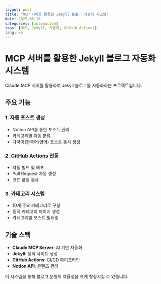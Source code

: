 ```yaml
---
layout: post
title: "MCP 서버를 활용한 Jekyll 블로그 자동화 시스템"
date: 2025-06-18
categories: [automation]
tags: [MCP, Jekyll, 자동화, GitHub Actions]
lang: ko
---
```


# MCP 서버를 활용한 Jekyll 블로그 자동화 시스템

Claude MCP 서버를 활용하여 Jekyll 블로그를 자동화하는 프로젝트입니다.

## 주요 기능

### 1. 자동 포스트 생성
- Notion API를 통한 포스트 관리
- 카테고리별 자동 분류
- 다국어(한국어/영어) 포스트 동시 생성

### 2. GitHub Actions 연동
- 자동 빌드 및 배포
- Pull Request 자동 생성
- 코드 품질 검사

### 3. 카테고리 시스템
- 10개 주요 카테고리로 구성
- 동적 카테고리 페이지 생성
- 카테고리별 포스트 필터링

## 기술 스택

- **Claude MCP Server**: AI 기반 자동화
- **Jekyll**: 정적 사이트 생성
- **GitHub Actions**: CI/CD 파이프라인
- **Notion API**: 콘텐츠 관리

이 시스템을 통해 블로그 운영의 효율성을 크게 향상시킬 수 있습니다.

